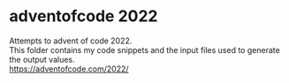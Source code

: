 # adventofcode 2022

Attempts to advent of code 2022. <br>
This folder contains my code snippets and the input files used to generate the output values.<br>
https://adventofcode.com/2022/

